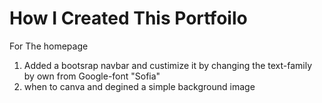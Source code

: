 # How I Created This Portfoilo
For The homepage 
1. Added a bootsrap navbar and custimize it by changing the text-family by own from Google-font "Sofia"
2. when to canva and degined a simple background image
